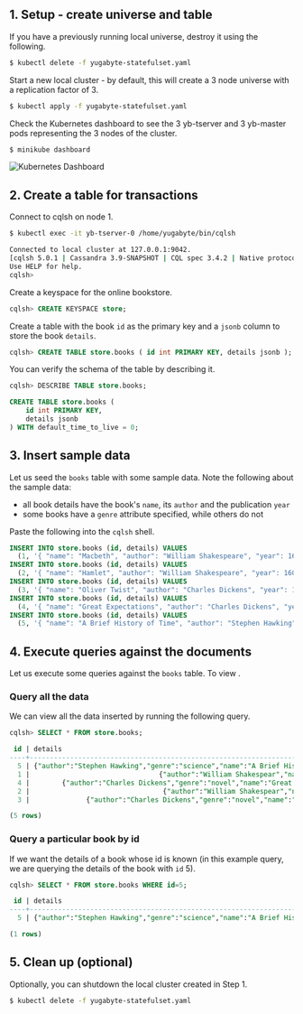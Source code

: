 ## 1. Setup - create universe and table

If you have a previously running local universe, destroy it using the following.

```{.sh .copy .separator-dollar}
$ kubectl delete -f yugabyte-statefulset.yaml
```

Start a new local cluster - by default, this will create a 3 node universe with a replication factor of 3.

```{.sh .copy .separator-dollar}
$ kubectl apply -f yugabyte-statefulset.yaml
```

Check the Kubernetes dashboard to see the 3 yb-tserver and 3 yb-master pods representing the 3 nodes of the cluster.

```{.sh .copy .separator-dollar}
$ minikube dashboard
```

![Kubernetes Dashboard](/images/ce/kubernetes-dashboard.png)

## 2. Create a table for transactions

Connect to cqlsh on node 1.

```{.sh .copy .separator-dollar}
$ kubectl exec -it yb-tserver-0 /home/yugabyte/bin/cqlsh
```
```sh
Connected to local cluster at 127.0.0.1:9042.
[cqlsh 5.0.1 | Cassandra 3.9-SNAPSHOT | CQL spec 3.4.2 | Native protocol v4]
Use HELP for help.
cqlsh>
```

Create a keyspace for the online bookstore.

```{.sql .copy .separator-gt}
cqlsh> CREATE KEYSPACE store;
```

Create a table with the book `id` as the primary key and a `jsonb` column to store the book `details`.

```{.sql .copy .separator-gt}
cqlsh> CREATE TABLE store.books ( id int PRIMARY KEY, details jsonb );
```

You can verify the schema of the table by describing it. 

```{.sql .copy .separator-gt}
cqlsh> DESCRIBE TABLE store.books;
```
```sql
CREATE TABLE store.books (
    id int PRIMARY KEY,
    details jsonb
) WITH default_time_to_live = 0;
```


## 3. Insert sample data

Let us seed the `books` table with some sample data. Note the following about the sample data:

- all book details have the book's `name`, its `author` and the publication `year`
- some books have a `genre` attribute specified, while others do not

Paste the following into the `cqlsh` shell.

```{.sql .copy}
INSERT INTO store.books (id, details) VALUES
  (1, '{ "name": "Macbeth", "author": "William Shakespeare", "year": 1623 }');
INSERT INTO store.books (id, details) VALUES 
  (2, '{ "name": "Hamlet", "author": "William Shakespeare", "year": 1603 }');
INSERT INTO store.books (id, details) VALUES 
  (3, '{ "name": "Oliver Twist", "author": "Charles Dickens", "year": 1838, "genre": "novel" }');
INSERT INTO store.books (id, details) VALUES 
  (4, '{ "name": "Great Expectations", "author": "Charles Dickens", "year": 1950, "genre": "novel" }');
INSERT INTO store.books (id, details) VALUES 
  (5, '{ "name": "A Brief History of Time", "author": "Stephen Hawking", "year": 1988, "genre": "science" }');
```



## 4. Execute queries against the documents

Let us execute some queries against the `books` table.
To view .

### Query all the data

We can view all the data inserted by running the following query.


```{.sql .copy .separator-gt}
cqlsh> SELECT * FROM store.books;
```
```sql
 id | details
----+---------------------------------------------------------------------------------------------
  5 | {"author":"Stephen Hawking","genre":"science","name":"A Brief History of Time","year":1988}
  1 |                                {"author":"William Shakespear","name":"Macbeth","year":1623}
  4 |        {"author":"Charles Dickens","genre":"novel","name":"Great Expectations","year":1950}
  2 |                                 {"author":"William Shakespear","name":"Hamlet","year":1603}
  3 |              {"author":"Charles Dickens","genre":"novel","name":"Oliver Twist","year":1838}

(5 rows)
```


### Query a particular book by id

If we want the details of a book whose id is known (in this example query, we are querying the details of the book with `id` 5).

```{.sql .copy .separator-gt}
cqlsh> SELECT * FROM store.books WHERE id=5;
```
```sql
 id | details
----+---------------------------------------------------------------------------------------------
  5 | {"author":"Stephen Hawking","genre":"science","name":"A Brief History of Time","year":1988}

(1 rows)
```



## 5. Clean up (optional)

Optionally, you can shutdown the local cluster created in Step 1.

```{.sh .copy .separator-dollar}
$ kubectl delete -f yugabyte-statefulset.yaml
```
